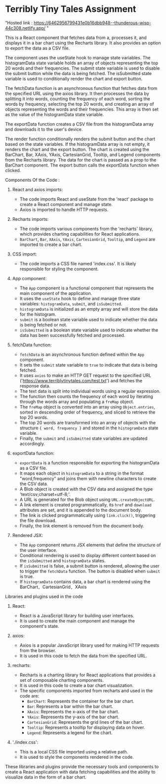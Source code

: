 # Terribly Tiny Tales Assignment

"Hosted link :  https://6462956799431e0b16dbb948--thunderous-wisp-44c308.netlify.app/  "

This is a React component that fetches data from a, processes it, and displays it in a bar chart using the
Recharts library. It also provides an option to export the data as a CSV file.

The component uses the useState hook to manage state variables. The histogramData state variable holds an 
array of objects representing the top 20 words and their frequencies. The submit state variable is used to 
disable the submit button while the data is being fetched. The isSubmitted state variable is used to conditionally
render the chart and export button.

The fetchData function is an asynchronous function that fetches data from the specified URL using the axios library. 
It then processes the data by splitting it into words, counting the frequency of each word, sorting the words by
frequency, selecting the top 20 words, and creating an array of objects representing the words and their frequencies.
This array is then set as the value of the histogramData state variable.

The exportData function creates a CSV file from the histogramData array and downloads it to the user's device.

The render function conditionally renders the submit button and the chart based on the state variables. If the
histogramData array is not empty, it renders the chart and the export button. The chart is created using the 
BarChart, Bar, XAxis, YAxis, CartesianGrid, Tooltip, and Legend components from the Recharts library. The data for 
the chart is passed as a prop to the BarChart component. The export button calls the exportData function when clicked.

Components Of the Code :

1. React and axios imports:
   - The code imports React and useState from the 'react' package to create a React component and manage state.
   - Axios is imported to handle HTTP requests.

2. Recharts imports:
   - The code imports various components from the 'recharts' library, which provides charting capabilities for React applications.
   - `BarChart`, `Bar`, `XAxis`, `YAxis`, `CartesianGrid`, `Tooltip`, and `Legend` are imported to create a bar chart.

3. CSS import:
   - The code imports a CSS file named 'index.css'. It is likely responsible for styling the component.

4. App component:
   - The `App` component is a functional component that represents the main component of the application.
   - It uses the `useState` hook to define and manage three state variables: `histogramData`, `submit`, and `isSubmitted`.
   - `histogramData` is initialized as an empty array and will store the data for the histogram.
   - `submit` is a boolean state variable used to indicate whether the data is being fetched or not.
   - `isSubmitted` is a boolean state variable used to indicate whether the data has been successfully fetched and processed.

5. fetchData function:
   - `fetchData` is an asynchronous function defined within the `App` component.
   - It sets the `submit` state variable to `true` to indicate that data is being fetched.
   - It uses `axios` to make an HTTP GET request to the specified URL ('https://www.terriblytinytales.com/test.txt') and fetches the response data.
   - The text data is split into individual words using a regular expression.
   - The function then counts the frequency of each word by iterating through the words array and populating a `freMap` object.
   - The `freMap` object is converted into an array using `Object.entries`, sorted in descending order of frequency, and sliced to retrieve the top 20 words.
   - The top 20 words are transformed into an array of objects with the structure `{ word, frequency }` and stored in the `histogramData` state variable.
   - Finally, the `submit` and `isSubmitted` state variables are updated accordingly.

6. exportData function:
   - `exportData` is a function responsible for exporting the histogramData as a CSV file.
   - It maps each object in `histogramData` to a string in the format "word,frequency" and joins them with newline characters to create the CSV data.
   - A Blob object is created with the CSV data and assigned the type 'text/csv;charset=utf-8;'.
   - A URL is generated for the Blob object using `URL.createObjectURL`.
   - A link element is created programmatically, its `href` and `download` attributes are set, and it is appended to the document body.
   - The link is clicked programmatically using `link.click()`, triggering the file download.
   - Finally, the link element is removed from the document body.

7. Rendered JSX:
   - The `App` component returns JSX elements that define the structure of the user interface.
   - Conditional rendering is used to display different content based on the `isSubmitted` and `histogramData` states.
   - If `isSubmitted` is false, a submit button is rendered, allowing the user to trigger the `fetchData` function. The button is disabled when `submit` is true.
   - If `histogramData` contains data, a bar chart is rendered using the BarChart`, `CartesianGrid`, `XAxis


Libraries and plugins used in the code

1. React: 
   - React is a JavaScript library for building user interfaces.
   - It is used to create the main component and manage the component's state.

2. axios:
   - Axios is a popular JavaScript library used for making HTTP requests from the browser.
   - It is used in this code to fetch the data from the specified URL.

3. recharts:
   - Recharts is a charting library for React applications that provides a set of composable charting components.
   - It is used in this code to create a bar chart visualization.
   - The specific components imported from recharts and used in the code are:
     - `BarChart`: Represents the container for the bar chart.
     - `Bar`: Represents a bar within the bar chart.
     - `XAxis`: Represents the x-axis of the bar chart.
     - `YAxis`: Represents the y-axis of the bar chart.
     - `CartesianGrid`: Represents the grid lines of the bar chart.
     - `Tooltip`: Represents a tooltip for displaying data on hover.
     - `Legend`: Represents a legend for the chart.

4. './index.css':
   - This is a local CSS file imported using a relative path.
   - It is used to style the components rendered in the code.

These libraries and plugins provide the necessary tools and components to create a React application with data fetching 
capabilities and the ability to visualize data in the form of a bar chart.
